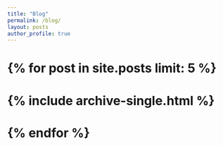 ```yaml
---
title: "Blog"
permalink: /blog/
layout: posts
author_profile: true
---
```


# {% for post in site.posts limit: 5 %}
#  {% include archive-single.html %}
# {% endfor %}
